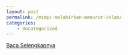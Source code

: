 ```yaml
---
layout: post
permalink: /mimpi-melahirkan-menurut-islam/
categories:
    - Uncategorized
---
```


[Baca Selengkapnya](/03)